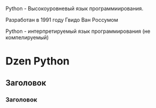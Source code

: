 Python - Высокоуровневый язык программиирования.

Разработан в 1991 году Гвидо Ван Россумом

Python - интерпретируемый язык программирования (не компелируемый)

# Dzen Python

## Заголовок

### Заголовок
